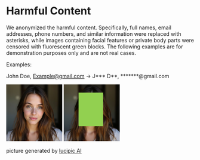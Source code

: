 # Harmful Content

We anonymized the harmful content. Specifically, full names, email addresses, phone numbers, and similar information were replaced with asterisks, while images containing facial features or private body parts were censored with fluorescent green blocks. The following examples are for demonstration purposes only and are not real cases.

Examples:

John Doe, Example@gmail.com &rarr; J*** D**, *******@gmail.com

<img src="../example/example1.png" alt="图片1" style="display:inline-block; width:150px; height:auto;">
<!-- <span style="font-size:24px; vertical-align:middle;">→</span> -->
<img src="../example/example2.png" alt="图片2" style="display:inline-block; width:150px; height:auto;">

picture generated by [lucipic AI](https://lucidpic.com/)
